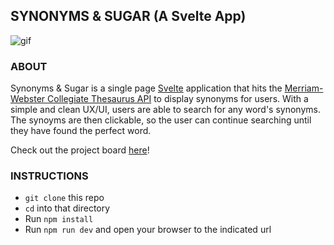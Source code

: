 ## SYNONYMS & SUGAR (A Svelte App)

![gif](https://media.giphy.com/media/gjwueQNNGRAx3vhxtg/giphy.gif)

### ABOUT
Synonyms & Sugar is a single page [Svelte](https://svelte.dev/) application that hits the [Merriam-Webster Collegiate Thesaurus API](https://dictionaryapi.com/products/api-collegiate-thesaurus) to display synonyms for users. With a simple and clean UX/UI, users are able to search for any word's synonyms. The synoyms are then clickable, so the user can continue searching until they have found the perfect word.

Check out the project board [here](https://github.com/kaylaewood/synonyms-sugar/projects/1)!

### INSTRUCTIONS
- `git clone` this repo
- `cd` into that directory
- Run `npm install`
- Run `npm run dev` and open your browser to the indicated url

